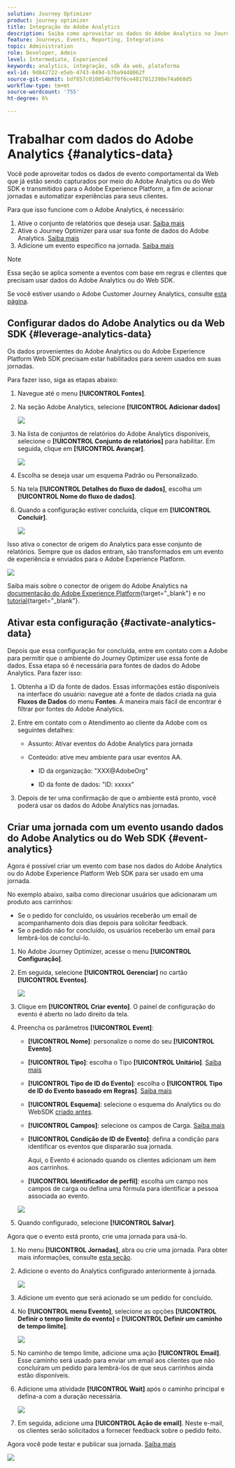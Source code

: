 ```yaml
---
solution: Journey Optimizer
product: journey optimizer
title: Integração do Adobe Analytics
description: Saiba como aproveitar os dados do Adobe Analytics no Journey Optimizer
feature: Journeys, Events, Reporting, Integrations
topic: Administration
role: Developer, Admin
level: Intermediate, Experienced
keywords: analytics, integração, sdk da web, plataforma
exl-id: 9d842722-e5eb-4743-849d-b7ba9448062f
source-git-commit: bdf857c010854b7f0f6ce4817012398e74a068d5
workflow-type: tm+mt
source-wordcount: '755'
ht-degree: 6%

---
```


# Trabalhar com dados do Adobe Analytics {#analytics-data}

Você pode aproveitar todos os dados de evento comportamental da Web que já estão sendo capturados por meio do Adobe Analytics ou do Web SDK e transmitidos para o Adobe Experience Platform, a fim de acionar jornadas e automatizar experiências para seus clientes.

Para que isso funcione com o Adobe Analytics, é necessário:

1. Ative o conjunto de relatórios que deseja usar. [Saiba mais](#leverage-analytics-data)
1. Ative o Journey Optimizer para usar sua fonte de dados do Adobe Analytics. [Saiba mais](#activate-analytics-data)
1. Adicione um evento específico na jornada. [Saiba mais](#event-analytic)

>[!NOTE]
>
>Essa seção se aplica somente a eventos com base em regras e clientes que precisam usar dados do Adobe Analytics ou do Web SDK.
> 
>Se você estiver usando o Adobe Customer Journey Analytics, consulte [esta página](../reports/cja-ajo.md).
>

## Configurar dados do Adobe Analytics ou da Web SDK {#leverage-analytics-data}

Os dados provenientes do Adobe Analytics ou do Adobe Experience Platform Web SDK precisam estar habilitados para serem usados em suas jornadas.

Para fazer isso, siga as etapas abaixo:

1. Navegue até o menu **[!UICONTROL Fontes]**.

1. Na seção Adobe Analytics, selecione **[!UICONTROL Adicionar dados]**

   ![](assets/ajo-aa_1.png)

1. Na lista de conjuntos de relatórios do Adobe Analytics disponíveis, selecione o **[!UICONTROL Conjunto de relatórios]** para habilitar. Em seguida, clique em **[!UICONTROL Avançar]**.

   ![](assets/ajo-aa_2.png)

1. Escolha se deseja usar um esquema Padrão ou Personalizado.

1. Na tela **[!UICONTROL Detalhes do fluxo de dados]**, escolha um **[!UICONTROL Nome do fluxo de dados]**.

1. Quando a configuração estiver concluída, clique em **[!UICONTROL Concluir]**.

   ![](assets/ajo-aa_3.png)

Isso ativa o conector de origem do Analytics para esse conjunto de relatórios. Sempre que os dados entram, são transformados em um evento de experiência e enviados para o Adobe Experience Platform.

![](assets/ajo-aa_4.png)

Saiba mais sobre o conector de origem do Adobe Analytics na [documentação do Adobe Experience Platform](https://experienceleague.adobe.com/docs/experience-platform/sources/connectors/adobe-applications/analytics.html){target="_blank"} e no [tutorial](https://experienceleague.adobe.com/docs/experience-platform/sources/ui-tutorials/create/adobe-applications/analytics.html){target="_blank"}.

## Ativar esta configuração {#activate-analytics-data}

Depois que essa configuração for concluída, entre em contato com a Adobe para permitir que o ambiente do Journey Optimizer use essa fonte de dados. Essa etapa só é necessária para fontes de dados do Adobe Analytics. Para fazer isso:

1. Obtenha a ID da fonte de dados. Essas informações estão disponíveis na interface do usuário: navegue até a fonte de dados criada na guia **Fluxos de Dados** do menu **Fontes**. A maneira mais fácil de encontrar é filtrar por fontes do Adobe Analytics.
1. Entre em contato com o Atendimento ao cliente da Adobe com os seguintes detalhes:

   * Assunto: Ativar eventos do Adobe Analytics para jornada

   * Conteúdo: ative meu ambiente para usar eventos AA.

      * ID da organização: &quot;XXX@AdobeOrg&quot;

      * ID da fonte de dados: &quot;ID: xxxxx&quot;

1. Depois de ter uma confirmação de que o ambiente está pronto, você poderá usar os dados do Adobe Analytics nas jornadas.

## Criar uma jornada com um evento usando dados do Adobe Analytics ou do Web SDK {#event-analytics}

Agora é possível criar um evento com base nos dados do Adobe Analytics ou do Adobe Experience Platform Web SDK para ser usado em uma jornada.

No exemplo abaixo, saiba como direcionar usuários que adicionaram um produto aos carrinhos:

* Se o pedido for concluído, os usuários receberão um email de acompanhamento dois dias depois para solicitar feedback.
* Se o pedido não for concluído, os usuários receberão um email para lembrá-los de concluí-lo.

1. No Adobe Journey Optimizer, acesse o menu **[!UICONTROL Configuração]**.

1. Em seguida, selecione **[!UICONTROL Gerenciar]** no cartão **[!UICONTROL Eventos]**.

   ![](assets/ajo-aa_5.png)

1. Clique em **[!UICONTROL Criar evento]**. O painel de configuração do evento é aberto no lado direito da tela.

1. Preencha os parâmetros **[!UICONTROL Event]**:

   * **[!UICONTROL Nome]**: personalize o nome do seu **[!UICONTROL Evento]**.
   * **[!UICONTROL Tipo]**: escolha o Tipo **[!UICONTROL Unitário]**. [Saiba mais](../event/about-events.md)
   * **[!UICONTROL Tipo de ID do Evento]**: escolha o **[!UICONTROL Tipo de ID do Evento baseado em Regras]**. [Saiba mais](../event/about-events.md#event-id-type)
   * **[!UICONTROL Esquema]**: selecione o esquema do Analytics ou do WebSDK [criado antes](#leverage-analytics-data).
   * **[!UICONTROL Campos]**: selecione os campos de Carga. [Saiba mais](../event/about-creating.md#define-the-payload-fields)
   * **[!UICONTROL Condição de ID de Evento]**: defina a condição para identificar os eventos que dispararão sua jornada.

     Aqui, o Evento é acionado quando os clientes adicionam um item aos carrinhos.
   * **[!UICONTROL Identificador de perfil]**: escolha um campo nos campos de carga ou defina uma fórmula para identificar a pessoa associada ao evento.

   ![](assets/ajo-aa_6.png)

1. Quando configurado, selecione **[!UICONTROL Salvar]**.

Agora que o evento está pronto, crie uma jornada para usá-lo.

1. No menu **[!UICONTROL Jornadas]**, abra ou crie uma jornada. Para obter mais informações, consulte [esta seção](../building-journeys/journey-gs.md).

1. Adicione o evento do Analytics configurado anteriormente à jornada.

   ![](assets/ajo-aa_8.png)

1. Adicione um evento que será acionado se um pedido for concluído.

1. No **[!UICONTROL menu Evento]**, selecione as opções **[!UICONTROL Definir o tempo limite do evento]** e **[!UICONTROL Definir um caminho de tempo limite]**.

   ![](assets/ajo-aa_9.png)

1. No caminho de tempo limite, adicione uma ação **[!UICONTROL Email]**. Esse caminho será usado para enviar um email aos clientes que não concluíram um pedido para lembrá-los de que seus carrinhos ainda estão disponíveis.

1. Adicione uma atividade **[!UICONTROL Wait]** após o caminho principal e defina-a com a duração necessária.

   ![](assets/ajo-aa_10.png)

1. Em seguida, adicione uma **[!UICONTROL Ação de email]**. Neste e-mail, os clientes serão solicitados a fornecer feedback sobre o pedido feito.

Agora você pode testar e publicar sua jornada. [Saiba mais](../building-journeys/publishing-the-journey.md)

![](assets/ajo-aa_7.png)
